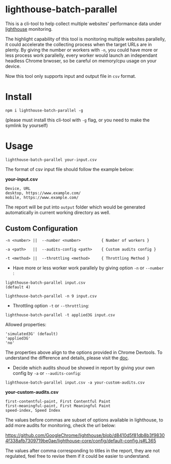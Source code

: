# lighthouse-batch-parallel
This is a cli-tool to help collect multiple websites' performance data under [lighthouse](https://github.com/GoogleChrome/lighthouse) monitoring.

The highlight capability of this tool is monitoring multiple websites parallelly, it could accelerate the collecting process when the target URLs are in plenty. By giving the number or workers with `-n`, you could have more or less process work parallelly, every worker would launch an independant headless Chrome brwoser, so be careful on memory/cpu usage on your device.

Now this tool only supports input and output file in `csv` format.

# Install

`npm i lighthouse-batch-parallel -g`

(please must install this cli-tool with `-g` flag, or you need to make the symlink by yourself)

# Usage

`lighthouse-batch-parallel your-input.csv`

The format of csv input file should follow the example below:

**your-input.csv**

```
Device, URL
desktop, https://www.example.com/
mobile, https://www.example.com/
```

The report will be put into `output` folder which would be generated automatically in current working directory as well.

## Custom Configuration

```
-n <number> ||  --number <number>         { Number of workers }

-a <path>   ||  --audits-config <path>    { Custom audits config }

-t <method> ||  --throttling <method>     { Throttling Method }
```


* Have more or less worker work parallely by giving option `-n` or `--number` :
  
```
lighthouse-batch-parallel input.csv  
(default 4)

lighthouse-batch-parallel -n 9 input.csv
```



* Throttling option `-t` or `--throttling`:

```
lighthouse-batch-parallel -t applied3G input.csv
```

Allowed properties:
```
'simulated3G' (default)
'applied3G'
'no'
```
The properties above align to the options provided in Chrome Devtools. To understand the difference and details, please visit the [doc](https://github.com/GoogleChrome/lighthouse/blob/master/docs/throttling.md).



* Decide which audits shoud be showed in report by giving your own config by `-a` or `--audits-config`:

```
lighthouse-batch-parallel input.csv -a your-custom-audits.csv 
```

**your-custom-audits.csv**

```
first-contentful-paint, First Contentful Paint
first-meaningful-paint, First Meaningful Paint
speed-index, Speed Index
```

The values before commas are subset of options available in lighthouse, to add more audits for monitoring, check the url below:

https://github.com/GoogleChrome/lighthouse/blob/d8410d5f81db8b3f98304f338afb7309719be0ae/lighthouse-core/config/default-config.js#L365

The values after comma corresponding to titles in the report, they are not regulated, feel free to revise them if it could be easier to understand.
